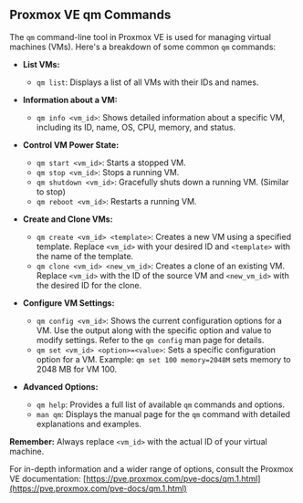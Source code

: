 ## Proxmox VE qm Commands

The `qm` command-line tool in Proxmox VE is used for managing virtual machines (VMs). Here's a breakdown of some common `qm` commands:

* **List VMs:**
    * `qm list`: Displays a list of all VMs with their IDs and names.

* **Information about a VM:**
    * `qm info <vm_id>`: Shows detailed information about a specific VM, including its ID, name, OS, CPU, memory, and status.

* **Control VM Power State:**
    * `qm start <vm_id>`: Starts a stopped VM.
    * `qm stop <vm_id>`: Stops a running VM.
    * `qm shutdown <vm_id>`: Gracefully shuts down a running VM. (Similar to stop)
    * `qm reboot <vm_id>`: Restarts a running VM.

* **Create and Clone VMs:**
    * `qm create <vm_id> <template>`: Creates a new VM using a specified template. Replace `<vm_id>` with your desired ID and `<template>` with the name of the template.
    * `qm clone <vm_id> <new_vm_id>`: Creates a clone of an existing VM. Replace `<vm_id>` with the ID of the source VM and `<new_vm_id>` with the desired ID for the clone.

* **Configure VM Settings:**
    * `qm config <vm_id>`: Shows the current configuration options for a VM. Use the output along with the specific option and value to modify settings. Refer to the `qm config` man page for details.
    * `qm set <vm_id> <option>=<value>`: Sets a specific configuration option for a VM. Example: `qm set 100 memory=2048M` sets memory to 2048 MB for VM 100.

* **Advanced Options:**
   * `qm help`: Provides a full list of available `qm` commands and options.
   * `man qm`: Displays the manual page for the `qm` command with detailed explanations and examples.

**Remember:** Always replace `<vm_id>` with the actual ID of your virtual machine.

For in-depth information and a wider range of options, consult the Proxmox VE documentation: [https://pve.proxmox.com/pve-docs/qm.1.html](https://pve.proxmox.com/pve-docs/qm.1.html)